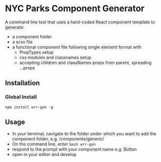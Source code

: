 # NYC Parks Component Generator

A command line tool that uses a hard-coded React component template to generate:

- a component folder
- a scss file
- a functional component file following single element format with
  - PropTypes setup
  - css modules and classnames setup
  - accepting children and classNames props from parent, spreading ...props

## Installation

### Global Install

`npm install wrr-gen -g`

## Usage

- In your terminal, navigate to the folder under which you want to add the component folder, e.g. /components/generic/
- On the command line, enter
```bash wrr-gen```
- respond to the prompt with your component name e.g. Button
- open in your editor and develop
